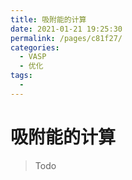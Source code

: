 ```yaml
---
title: 吸附能的计算
date: 2021-01-21 19:25:30
permalink: /pages/c81f27/
categories:
  - VASP
  - 优化
tags:
  - 
---
```


# 吸附能的计算

> Todo

